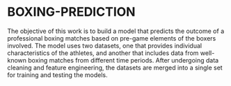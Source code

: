 # BOXING-PREDICTION
The objective of this work is to build a model that predicts the outcome of a professional boxing matches based on pre-game elements of the boxers involved. The model uses two datasets, one that provides individual characteristics of the athletes, and another that includes data from well-known boxing matches from different time periods. After undergoing data cleaning and feature engineering, the datasets are merged into a single set for training and testing the models.
